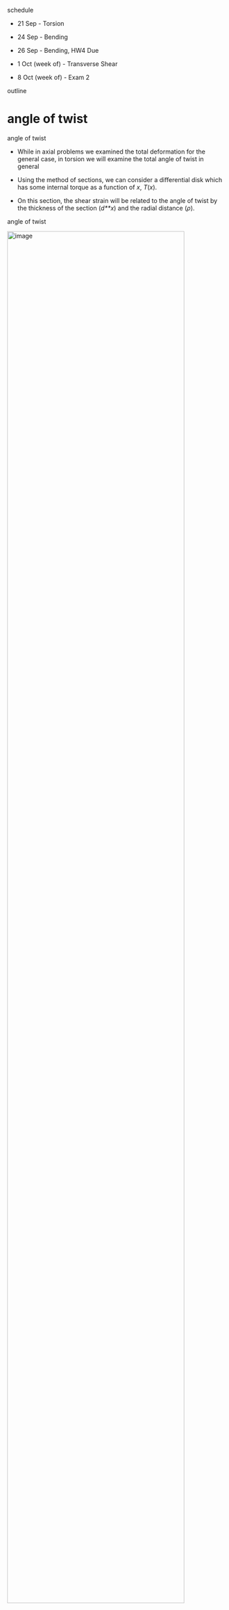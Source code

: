 <span>schedule</span>

-   21 Sep - Torsion

-   24 Sep - Bending

-   26 Sep - Bending, HW4 Due

-   1 Oct (week of) - Transverse Shear

-   8 Oct (week of) - Exam 2

<span>outline</span>

angle of twist
==============

<span>angle of twist</span>

-   While in axial problems we examined the total deformation for the general case, in torsion we will examine the total angle of twist in general

-   Using the method of sections, we can consider a differential disk which has some internal torque as a function of *x*, *T*(*x*).

-   On this section, the shear strain will be related to the angle of twist by the thickness of the section (*d**x*) and the radial distance (*ρ*).

<span>angle of twist</span>

<img src="../figures/generaltorsion" alt="image" style="width:90.0%" />

<span>angle of twist</span>

-   *γ* and *d**ϕ* are related by
    $$d\\phi = \\gamma \\frac{dx}{\\rho}$$

-   We also know that *γ* = *τ*/*G* and *τ* = *T*(*x*)*ρ*/*J*(*x*) substituting both this gives
    $$d\\phi = \\frac{T(x)}{J(x)G(x)}dx$$

<span>multiple torques</span>

-   If a shaft is subjected to multiple torques, or if there is a discontinuous change in shape or material we can sum the change in angle over various segments
    $$\\phi = \\sum \\frac{TL}{JG}$$

<span>sign convention</span>

-   When we section a shaft and consider the internal torque, it is important to be consistent with our signs

-   Both torque and angle of twist should follow the same convention

-   The convention is to use the right hand rule with the thumb pointing normal to the cut, and the fingers curling in the positive direction

<span>example 5.8</span>

<img src="./example-5-8" alt="Determine the maximum shear stress in the post and the angle of twist of the wrench. Assume that the torque is about to turn the bottom of the post and the soil exerts uniform torsional resistance of \US[number-math-rm = \mathnormal, parse-numbers = false]{t}{lb.in/in} and that G=\US{5.5}{Msi}." style="width:30.0%" />

statically indeterminate torsion
================================

<span>statically indeterminate torsion</span>

-   Just as in axial problems, we can now solve statically indeterminate torsion problems

-   We will generally need one compatibility condition in addition to the equations of static equilibrium

-   At any given section cut the angle of twist needs to be equal, or often the supports restrict the angle of twist and we can use that knowledge

<span>example 5.10</span>

<img src="../figures/example-5-10" alt="The shaft shown is made from a steel tube bonded to a brass core. Plot the shear stress distribution along a radial line on its cross-section where G_{ST}=\US{11.4}{Msi} and G_{BR}=\US{5.20}{Msi}." style="width:60.0%" />

solid non-circular shafts
=========================

<span>non-circular shafts</span>

-   When a shaft is non-circular it is no longer axisymmetric, which causes cross-sections to bulge or warp

-   Because of this deformation, in-depth analysis of non-circular shafts in torsion is beyond the scope of this class

-   Using the theory of elasticity some standard shapes can be analyzed

<span>theory of elasticity</span>

<img src="../figures/torsion-cross-section" alt="image" style="width:40.0%" />

thin-walled tubes
=================

<span>shear flow</span>

-   Thin-walled tubes of non-circular cross-sections are commonly found in aerospace and other applications

-   We can analyze these using a technique called shear flow

-   Because the walls of the tube are thin, we assume that the shear stress is uniformly distributed through the wall thickness

<span>shear flow</span>

-   If we consider an arbitrary segment of a tube with varying thickness, we find from equilibrium that the product of the average shear stress and the thickness must be the same at every location on the cross-section
    *q* = *τ*<sub>*a**v**g*</sub>*t*

-   *q* is called the shear flow

<span>average shear stress</span>

-   We can relate the average shear stress to the torque by considering the torque produced about some point within the tubes boundary
    *T* = ∮*h**τ*<sub>*a**v**g*</sub>*t**d**s*

-   Where *h* is the distance from the reference point, *d**s* is the differential arc length and *t* is the tube thickness.

<span>average shear stress</span>

-   We notice that *τ*<sub>*a**v**g*</sub>*t* is equal to the shear flow, *q*, which must be constant

-   We can also simplify the integral by relating a similar area integral to the arc length integral
    *d**A*<sub>*m*</sub> = (1/2)*h**d**s*

-   Thus
    *T* = ∮*h**τ*<sub>*a**v**g*</sub>*t**d**s* = 2*q*∫*d**A*<sub>*m*</sub> = 2*q**A*<sub>*m*</sub>

<span>example 5.13</span>

<img src="../figures/example-5-13" alt="Determine the average shear stress at A and B." style="width:70.0%" />
